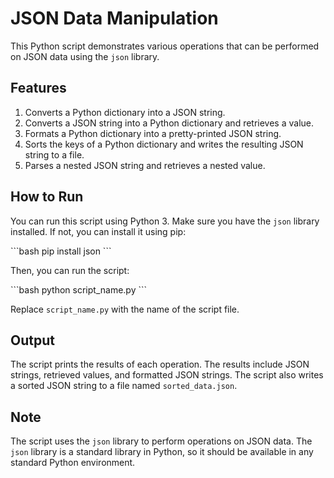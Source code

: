 # JSON Data Manipulation

This Python script demonstrates various operations that can be performed on JSON data using the `json` library.

## Features

1. Converts a Python dictionary into a JSON string.
2. Converts a JSON string into a Python dictionary and retrieves a value.
3. Formats a Python dictionary into a pretty-printed JSON string.
4. Sorts the keys of a Python dictionary and writes the resulting JSON string to a file.
5. Parses a nested JSON string and retrieves a nested value.

## How to Run

You can run this script using Python 3. Make sure you have the `json` library installed. If not, you can install it using pip:

\`\`\`bash
pip install json
\`\`\`

Then, you can run the script:

\`\`\`bash
python script_name.py
\`\`\`

Replace `script_name.py` with the name of the script file.

## Output

The script prints the results of each operation. The results include JSON strings, retrieved values, and formatted JSON strings. The script also writes a sorted JSON string to a file named `sorted_data.json`.

## Note

The script uses the `json` library to perform operations on JSON data. The `json` library is a standard library in Python, so it should be available in any standard Python environment.

